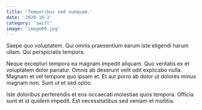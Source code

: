 ```yaml
---
title: 'Temporibus sed numquam.'
date: '2020-10-2'
category: 'swift'
image: 'image09.jpg'
---
```


Saepe quo voluptatem. Qui omnis praesentium earum iste eligendi harum ullam. Qui perspiciatis tempora.
 Neque excepturi tempora ea magnam impedit aliquam. Quo veritatis ex et voluptatem dolor pariatur. Omnis ab deserunt velit odit explicabo nulla. Magnam et vel tempore quo ipsam et. Et aut porro ab dolor ut dolores minus magnam non. Sunt ut et sed optio.
 Iste doloribus perferendis et eos occaecati molestiae quos tempora. Officia sunt et id quidem impedit. Est necessitatibus sed veniam et mollitia.
